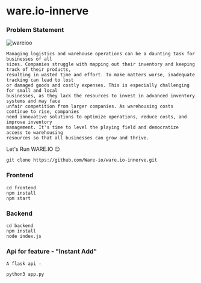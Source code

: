 # ware.io-innerve

### Problem Statement

<p>
<img src="https://i.ibb.co/Wysg5H3/wareioo.png" alt="wareioo" border="0">
</p>

```
Managing logistics and warehouse operations can be a daunting task for businesses of all
sizes. Companies struggle with mapping out their inventory and keeping track of their products,
resulting in wasted time and effort. To make matters worse, inadequate tracking can lead to lost
or damaged goods and costly expenses. This is especially challenging for small and local
businesses, as they lack the resources to invest in advanced inventory systems and may face
unfair competition from larger companies. As warehousing costs continue to rise, companies
need innovative solutions to optimize operations, reduce costs, and improve inventory
management. It's time to level the playing field and democratize access to warehousing
resources so that all businesses can grow and thrive.
```
Let's Run WARE.IO 😉

```
git clone https://github.com/Ware-io/ware.io-innerve.git
```
### Frontend

```
cd frontend
npm install
npm start
```

### Backend

```
cd backend
npm install
node index.js
```

### Api for feature - "Instant Add"

```
A flask api -

python3 app.py
```
